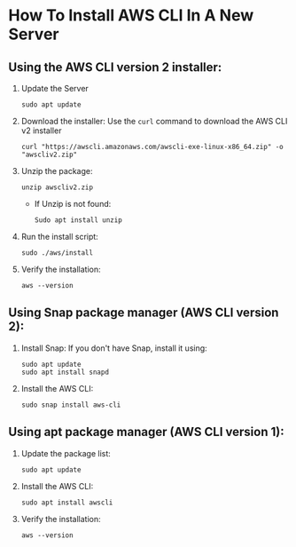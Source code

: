 # How To Install AWS CLI In A New Server
## Using the AWS CLI version 2 installer:
1. Update the Server
   ```
   sudo apt update
   ```
2. Download the installer: Use the `curl` command to download the AWS CLI v2 installer
    ```
    curl "https://awscli.amazonaws.com/awscli-exe-linux-x86_64.zip" -o "awscliv2.zip"
    ```
3. Unzip the package:
    ```
    unzip awscliv2.zip
    ```
    - If Unzip is not found:
      ```
      Sudo apt install unzip
      ```
4. Run the install script:
    ```
    sudo ./aws/install
    ```
5. Verify the installation:
    ```
    aws --version
    ```
    
## Using Snap package manager (AWS CLI version 2):
1. Install Snap: If you don't have Snap, install it using:
   ```
   sudo apt update
   sudo apt install snapd
   ```
2. Install the AWS CLI:
   ```
   sudo snap install aws-cli
   ```
   
## Using apt package manager (AWS CLI version 1):
1. Update the package list:
   ```
   sudo apt update
   ```
2. Install the AWS CLI:
   ```
   sudo apt install awscli
   ```
3. Verify the installation:
   ```
   aws --version
   ```
